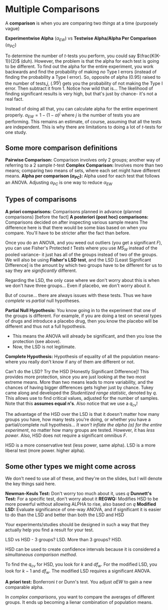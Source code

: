 # Multiple Comparisons

A **comparison** is when you are comparing two _things_ at a time (purposely vague)

**Experimentwise Alpha** ($\alpha_{EW}$) vs **Testwise Alpha/Alpha Per Comparison** ($\alpha_{PC}$)

To determine the number of _t_-tests you perform, you could say $\frac{K(K-1)}{2}$ (duh). However, the problem is that the alpha for each test is going to be different. To find out the alpha for the entire experiment, you work backwards and find the probability of making _no_ Type I errors (instead of finding the probability a Type I error). So, opposite of alpha (0.95) raised to the number of tests,$j$, ($.95^{j}$) gets you the probability of not making the Type I error. Then subtract it from 1. Notice how wild that is... The likelihood of finding significant results is very high, but that's just by chance- it's not a real fact.

Instead of doing all that, you can calculate alpha for the entire experiment properly. $\alpha_{EW} = 1 - (1-\alpha)^j$ where $j$ is the number of tests you are performing. This remains an estimate, of course, assuming that all the tests are independent. This is why there are limitations to doing a lot of _t_-tests for one study.

## Some more comparison definitions

**Pairwise Comparison:** Comparison involves only 2 groups; another way of referring to a 2 sample _t_-test
**Complex Comparison:** Involves more than two means; comparing two means of sets, where each set might have different means.
**Alpha per comparison ($\alpha_{PC}$):** Alpha used for each test that follows an ANOVA. Adjusting $\alpha_{PC}$ is one way to reduce $\alpha_{EW}$

## Types of comparisons

**A priori comparisons:** Comparisons planned in advance (planned comparisons) [before the fact]
**A posteriori (post hoc) comparisons:** Comparisons decided on after inspecting various sample means
The difference here is that there would be some bias based on when you compare. You'll have to be stricter after the fact than before.

Once you do an ANOVA, and you weed out outliers (you get a significant _F_),  you can use Fisher's Protected _t_ Tests where you use $MS_{W}$ instead of the pooled variance- it just has all of the groups instead of two of the groups. We will also be using **Fisher's LSD test**, and the LSD [Least Significant Difference] is the amount by which two groups have to be different for us to say they are _significantly_ different.

Regarding the LSD, the only case where we don't worry about this is when we don't have three groups... Even if placebo, we don't worry about it.

But of course... there are always issues with these tests. Thus we have _complete_ vs _partial_ null hypotheses.

**Partial Null Hypothesis:** You know going in to the experiment that one of the groups is different. For example, if you are doing a test on several types of drugs and introduce a placebo drug, then you know the placebo will be different and thus not a full hypothesis.

- This means the ANOVA will already be significant, and then you lose the protection (see above).
- Now, the LSD is not legitimate.

**Complete Hypothesis:** Hypothesis of equality of all the population means- where you really don't know if any of them are different or not.

Can't do the LSD? Try the HSD [Honestly Significant Difference]! This provides more protection, since you are just looking at the two most extreme means. More than two means leads to more variability, and the chances of having bigger differences gets higher just by chance. Tukey came along and developed the _Studentized range statistic_, denoted by $q$. This allows use to find critical values, adjusted for the number of samples. Note that this **assumes equal n's**. Also notice that we use a $q_{cv}$!

The advantage of the HSD over the LSD is that it doesn't matter how many groups you have, how many tests you're doing, or whether you have a partial/complete null hypothesis... _It won't inflate the alpha ($\alpha$) for the entire experiment_, no matter how many groups are tested. However, it has _less power_. Also, HSD does not require a significant omnibus $F$.

HSD is a more conservative test (less power, same alpha). LSD is a more liberal test (more power. higher alpha).

## Some other types we might come across

We don't need to use all of these, and they're on the slides, but I will denote the key things said here.

**Newman-Keuls Test:** Don't worry too much about it, uses $q$
**Dunnett's Test:** For a specific test, don't worry about it
**REGWQ:** Modifies HSD to be more powerful without allowing ALPHA to rise, also based on $q$
**Modified LSD:** Evaluate significance of one-way ANOVA, and if significant it is easier to do than the LSD and better than both the LSD and HSD

Your experiments/studies should be designed in such a way that they actually help you find a result for your test.

LSD vs HSD - 3 groups? LSD. More than 3 groups? HSD.

HSD can be used to create confidence intervals because it is considered a _simultaneous comparison method_.

To find the $q_{cv}$ for HSD, you look for $k$ and $df_{w}$. For the modified LSD, you look for $k-1$ and $df_{w}$. The modified LSD requires a significant ANOVA.

**A priori test:** Bonferroni _t_ or Dunn's test. You adjust $\alpha{EW}$ to gain a new comparable alpha.

In _complex comparisons_, you want to compare the averages of different groups. It ends up becoming a lienar combination of population means.
